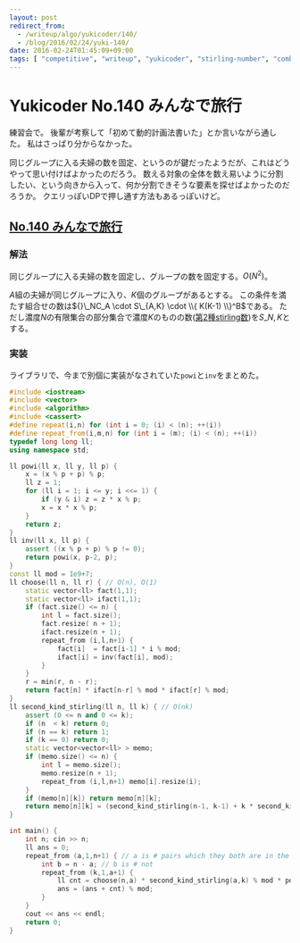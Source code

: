 ```yaml
---
layout: post
redirect_from:
  - /writeup/algo/yukicoder/140/
  - /blog/2016/02/24/yuki-140/
date: 2016-02-24T01:45:09+09:00
tags: [ "competitive", "writeup", "yukicoder", "stirling-number", "combination" ]
---
```


# Yukicoder No.140 みんなで旅行

練習会で。
後輩が考察して「初めて動的計画法書いた」とか言いながら通した。
私はさっぱり分からなかった。

同じグループに入る夫婦の数を固定、というのが鍵だったようだが、これはどうやって思い付けばよかったのだろう。
数える対象の全体を数え易いように分割したい、という向きから入って、何か分割できそうな要素を探せばよかったのだろうか。
クエリっぽいDPで押し通す方法もあるっぽいけど。

## [No.140 みんなで旅行](http://yukicoder.me/problems/251)

### 解法

同じグループに入る夫婦の数を固定し、グループの数を固定する。$O(N^2)$。

$A$組の夫婦が同じグループに入り、$K$個のグループがあるとする。
この条件を満たす組合せの数は${}\_NC_A \cdot S\_{A,K} \cdot \\{ K(K-1) \\}^B$である。
ただし濃度$N$の有限集合の部分集合で濃度$K$のものの数([第2種stirling数](https://ja.wikipedia.org/wiki/%E3%82%B9%E3%82%BF%E3%83%BC%E3%83%AA%E3%83%B3%E3%82%B0%E6%95%B0#.E7.AC.AC2.E7.A8.AE.E3.82.B9.E3.82.BF.E3.83.BC.E3.83.AA.E3.83.B3.E3.82.B0.E6.95.B0))を$S\_{N,K}$とする。

### 実装

ライブラリで、今まで別個に実装がなされていた`powi`と`inv`をまとめた。

``` c++
#include <iostream>
#include <vector>
#include <algorithm>
#include <cassert>
#define repeat(i,n) for (int i = 0; (i) < (n); ++(i))
#define repeat_from(i,m,n) for (int i = (m); (i) < (n); ++(i))
typedef long long ll;
using namespace std;

ll powi(ll x, ll y, ll p) {
    x = (x % p + p) % p;
    ll z = 1;
    for (ll i = 1; i <= y; i <<= 1) {
        if (y & i) z = z * x % p;
        x = x * x % p;
    }
    return z;
}
ll inv(ll x, ll p) {
    assert ((x % p + p) % p != 0);
    return powi(x, p-2, p);
}
const ll mod = 1e9+7;
ll choose(ll n, ll r) { // O(n), O(1)
    static vector<ll> fact(1,1);
    static vector<ll> ifact(1,1);
    if (fact.size() <= n) {
        int l = fact.size();
        fact.resize( n + 1);
        ifact.resize(n + 1);
        repeat_from (i,l,n+1) {
            fact[i]  = fact[i-1] * i % mod;
            ifact[i] = inv(fact[i], mod);
        }
    }
    r = min(r, n - r);
    return fact[n] * ifact[n-r] % mod * ifact[r] % mod;
}
ll second_kind_stirling(ll n, ll k) { // O(nk)
    assert (0 <= n and 0 <= k);
    if (n  < k) return 0;
    if (n == k) return 1;
    if (k == 0) return 0;
    static vector<vector<ll> > memo;
    if (memo.size() <= n) {
        int l = memo.size();
        memo.resize(n + 1);
        repeat_from (i,l,n+1) memo[i].resize(i);
    }
    if (memo[n][k]) return memo[n][k];
    return memo[n][k] = (second_kind_stirling(n-1, k-1) + k * second_kind_stirling(n-1, k) % mod) % mod;
}

int main() {
    int n; cin >> n;
    ll ans = 0;
    repeat_from (a,1,n+1) { // a is # pairs which they both are in the same group
        int b = n - a; // b is # not
        repeat_from (k,1,a+1) {
            ll cnt = choose(n,a) * second_kind_stirling(a,k) % mod * powi(k * (k-1), b, mod) % mod;
            ans = (ans + cnt) % mod;
        }
    }
    cout << ans << endl;
    return 0;
}
```
